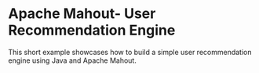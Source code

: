 # Apache Mahout- User Recommendation Engine

This short example showcases how to build a simple user recommendation engine using Java and Apache Mahout. 
